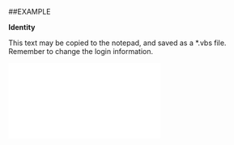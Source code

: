 

##EXAMPLE

**Identity**

This text may be copied to the notepad, and saved as a *.vbs file. Remember to change the login information.

![](../../Examples/vbs/SOStatusMonitor.Identity.vbs.txt)





